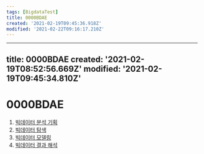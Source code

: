 ```yaml
---
tags: [BigdataTest]
title: 0000BDAE
created: '2021-02-19T09:45:36.918Z'
modified: '2021-02-22T09:16:17.210Z'
---
```


---
title: 0000BDAE
created: '2021-02-19T08:52:56.669Z'
modified: '2021-02-19T09:45:34.810Z'
---

# 0000BDAE

1. [빅데이터 분석 기획](./1000BDAnalyzePlan.md)
2. [빅데이터 탐색](./2000BDExplore.md)
3. [빅데이터 모델링](./3000BDModeling.md)
4. [빅데이터 결과 해석](./4000BDResultAnalysis.md)
